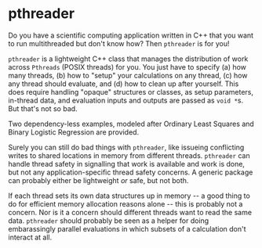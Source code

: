 # pthreader

Do you have a scientific computing application written in C++ that you want to run multithreaded but don't know how? Then `pthreader` is for you! 

`pthreader` is a lightweight C++ class that manages the distribution of work across `Pthreads` (POSIX threads) for you. You just have to specify (a) how many threads, (b) how to "setup" your calculations on any thread, (c) how any thread should evaluate, and (d) how to clean up after yourself. This does require handling "opaque" structures or classes, as setup parameters, in-thread data, and evaluation inputs and outputs are passed as `void *`s. But that's not so bad. 

Two dependency-less examples, modeled after Ordinary Least Squares and Binary Logistic Regression are provided. 

Surely you can still do bad things with `pthreader`, like issueing conflicting writes to shared locations in memory from different threads. `pthreader` can handle thread safety in signalling that work is available and work is done, but not any application-specific thread safety concerns. A generic package can probably either be lightweight _or_ safe, but not both. 

If each thread sets its own data structures up in memory -- a good thing to do for efficient memory allocation reasons alone -- this is probably not a concern. Nor is it a concern should different threads want to read the same data. `pthreader` should probably be seen as a helper for doing embarassingly parallel evaluations in which subsets of a calculation don't interact at all. 